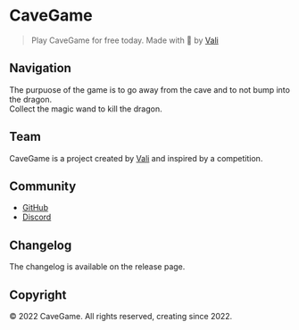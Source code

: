 # CaveGame

> Play CaveGame for free today.
> Made with 💖 by [Vali](https://github.com/DevVali)

## Navigation

The purpuose of the game is to go away from the cave and to not bump into the dragon.<br>Collect the magic wand to kill the dragon.

## Team

CaveGame is a project created by [Vali](https://github.com/DevVali/) and inspired by a competition.

## Community

- [GitHub](https://github.com/DevVali/cavegame)
- [Discord](https://discord.gg/dsTTyA7MuQ)

## Changelog

The changelog is available on the release page.

## Copyright

© 2022 CaveGame. All rights reserved, creating since 2022.
